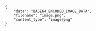             {
                "data": "BASE64_ENCODED_IMAGE_DATA",
                "filename": "image.png",
                "content_type": "image/png"
            }
